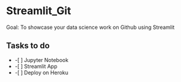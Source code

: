 # Streamlit_Git
Goal: To showcase your data science work on Github using Streamlit
<h2>Tasks to do</h2>
<ul>
  <li>-[ ] Jupyter Notebook</li>
  <li>-[ ] Streamlit App</li>
  <li>-[ ] Deploy on Heroku</li> 
</ul>
